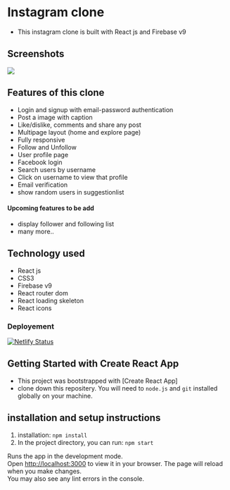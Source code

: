 # Instagram clone 
 - This instagram clone is built with React js and Firebase v9
 
 ## Screenshots

   ![](https://user-images.githubusercontent.com/106578262/220271137-cf9653ab-0b31-43e3-8b75-47d4227258db.png)
 


## Features of this clone 
 - Login and signup with email-password authentication
 - Post a image with caption
 - Like/dislike, comments and share any post
 - Multipage layout (home and explore page)
 - Fully responsive
 - Follow and Unfollow 
 - User profile page 
 - Facebook login 
 - Search users by username
 - Click on username to view that profile
 - Email verification
 - show random users in suggestionlist
 
 
 #### Upcoming features to be add 
 - display follower and following list
 - many more..
 
## Technology used 
 - React js
 - CSS3
 - Firebase v9
 - React router dom
 - React loading skeleton
 - React icons
 
### Deployement 
  [![Netlify Status](https://api.netlify.com/api/v1/badges/0ac304c4-a7c5-4aeb-af7e-0115f09830e1/deploy-status)]()




## Getting Started with Create React App
 - This project was bootstrapped with [Create React App]
 - clone down this repositery. You will need to `node.js` and `git` installed globally on your machine.


## installation and setup instructions
1. installation: `npm install`
2. In the project directory, you can run: `npm start`

Runs the app in the development mode.\
Open [http://localhost:3000](http://localhost:3000) to view it in your browser.
The page will reload when you make changes.\
You may also see any lint errors in the console.
